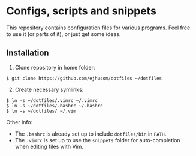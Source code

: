 # Configs, scripts and snippets

This repository contains configuration files for various programs. Feel free to use it (or parts of it), or just get some ideas.


## Installation

1. Clone repository in home folder:
```
$ git clone https://github.com/ejhusom/dotfiles ~/dotfiles
```
2. Create necessary symlinks:
```
$ ln -s ~/dotfiles/.vimrc ~/.vimrc
$ ln -s ~/dotfiles/.bashrc ~/.bashrc
$ ln -s ~/dotfiles/ ~/.vim
```

Other info:
- The `.bashrc` is already set up to include `dotfiles/bin` in `PATH`. 
- The `.vimrc` is set up to use the `snippets` folder for auto-completion when
  editing files with Vim.
